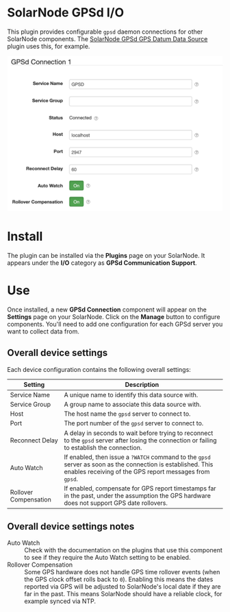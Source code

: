 # SolarNode GPSd I/O

This plugin provides configurable `gpsd` daemon connections for other SolarNode components. The
[SolarNode GPSd GPS Datum Data Source][gpsd-data-source] plugin uses this,
for example.

![Settings](docs/solarnode-gpsd-connection-settings.png)

# Install

The plugin can be installed via the **Plugins** page on your SolarNode. It appears under the **I/O**
category as **GPSd Communication Support**.

# Use

Once installed, a new **GPSd Connection** component will appear on the **Settings** page on your
SolarNode. Click on the **Manage** button to configure components. You'll need to add one
configuration for each GPSd server you want to collect data from.

## Overall device settings

Each device configuration contains the following overall settings:

| Setting            | Description |
|--------------------|-------------|
| Service Name       | A unique name to identify this data source with. |
| Service Group      | A group name to associate this data source with. |
| Host               | The host name the `gpsd` server to connect to. |
| Port               | The port number of the `gpsd` server to connect to. |
| Reconnect Delay    | A delay in seconds to wait before trying to reconnect to the `gpsd`  server after losing the connection or failing to establish the connection. |
| Auto Watch         | If enabled, then issue a `?WATCH` command to the `gpsd` server as soon as the connection is established. This enables receiving of the GPS report messages from `gpsd`. |
| Rollover Compensation | If enabled, compensate for GPS report timestamps far in the past, under the assumption the GPS hardware does not support GPS date rollovers. |

## Overall device settings notes

<dl>
	<dt>Auto Watch</dt>
	<dd>Check with the documentation on the plugins that use this component to see if they require
	the Auto Watch setting to be enabled.</dd>
	<dt>Rollover Compensation</dt>
	<dd>Some GPS hardware does not handle GPS time rollover events (when the GPS clock offset
	rolls back to <code>0</code>). Enabling this means the dates reported via GPS will be adjusted
	to SolarNode's local date if they are far in the past. This means SolarNode should have a
	reliable clock, for example synced via NTP.</dd>
</dl>

[gpsd-data-source]: ../net.solarnetwork.node.datum.gps.gpsd
